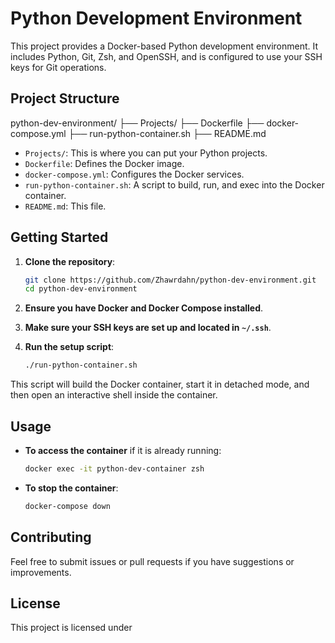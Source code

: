 # Python Development Environment

This project provides a Docker-based Python development environment. It includes Python, Git, Zsh, and OpenSSH, and is configured to use your SSH keys for Git operations.

## Project Structure

python-dev-environment/
├── Projects/
├── Dockerfile
├── docker-compose.yml
├── run-python-container.sh
├── README.md


- `Projects/`: This is where you can put your Python projects.
- `Dockerfile`: Defines the Docker image.
- `docker-compose.yml`: Configures the Docker services.
- `run-python-container.sh`: A script to build, run, and exec into the Docker container.
- `README.md`: This file.

## Getting Started

1. **Clone the repository**:

    ```sh
    git clone https://github.com/Zhawrdahn/python-dev-environment.git
    cd python-dev-environment
    ```

2. **Ensure you have Docker and Docker Compose installed**.

3. **Make sure your SSH keys are set up and located in `~/.ssh`**.

4. **Run the setup script**:

    ```sh
    ./run-python-container.sh
    ```

This script will build the Docker container, start it in detached mode, and then open an interactive shell inside the container.

## Usage

- **To access the container** if it is already running:

    ```sh
    docker exec -it python-dev-container zsh
    ```

- **To stop the container**:

    ```sh
    docker-compose down
    ```

## Contributing

Feel free to submit issues or pull requests if you have suggestions or improvements.

## License

This project is licensed under 
